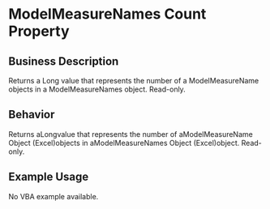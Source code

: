 # ModelMeasureNames Count Property

## Business Description
Returns a Long value that represents the number of a ModelMeasureName objects in a ModelMeasureNames object. Read-only.

## Behavior
Returns aLongvalue that represents the number of aModelMeasureName Object (Excel)objects in aModelMeasureNames Object (Excel)object. Read-only.

## Example Usage
No VBA example available.